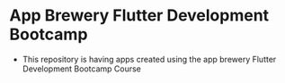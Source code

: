 # App Brewery Flutter Development Bootcamp

* This repository is having apps created using the app brewery Flutter Development Bootcamp Course
